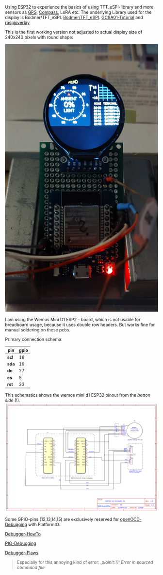 Using ESP32 to experience the basics of using TFT_eSPI-library and more sensors as [GPS](https://github.com/auryn31/festival_finder), [Compass](https://github.com/VolosR/RotateCompas/tree/main), LoRA etc.
The underlying Library used for the display is Bodmer/TFT_eSPI. [Bodmer/TFT_eSPI](https://github.com/Bodmer/TFT_eSPI).
[GC9A01-Tutorial](https://dronebotworkshop.com/gc9a01/#GC9A01_with_ESP32) and [raspioverlay](https://github.com/juliannojungle/gc9a01-overlay/tree/main)


This is the first working version not adjusted to actual display size of 240x240 pixels with round shape:
<!--
![first working display](https://github.com/juergs/ESP32_GC9A01_Breadboard/blob/main/GC9A01.V1_first_display.png)
-->
<img src="https://github.com/juergs/ESP32_GC9A01_Breadboard/blob/main/GC9A01.V1_first_display.png" heigt=300/>

I am using the Wemos Mini D1 ESP2 - board, which is not usable for breadboard usage, 
because it uses double row headers. But works fine for manual soldering on these pcbs. 

Primary connection schema:

pin | gpio 
--- | --- 
**scl** | 18
**sda** | 19
**dc**  | 27
**cs**  | 5
**rst** | 33

This schematics shows the wemos mini d1 ESP32 pinout from the _botton side_ (!). 
<img src="https://github.com/juergs/ESP32_GC9A01_Breadboard/blob/main/Schematic_ESP_Breadboard_GC9A01.V1_2024-04-05.png" heigt=150/>

Some GPIO-pins (12,13,14,15) are exclusively reserved for [openOCD-Debugging](https://www.hackster.io/brian-lough/use-the-platformio-debugger-on-the-esp32-using-an-esp-prog-f633b6) with PlatformIO.

[Debugger-HowTo](https://community.platformio.org/t/esp32-pio-unified-debugger/4541/20)

[PIO-Debugging](https://docs.platformio.org/en/latest/plus/debugging.html)

[Debugger-Flaws](https://community.platformio.org/t/error-esp32-prog/19363/14?u=juergen.schweiss) 
> Especially for this annoying kind of error:
> _.pioinit:11: Error in sourced command file_


